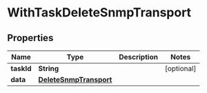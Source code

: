 

# WithTaskDeleteSnmpTransport


## Properties

Name | Type | Description | Notes
------------ | ------------- | ------------- | -------------
**taskId** | **String** |  |  [optional]
**data** | [**DeleteSnmpTransport**](DeleteSnmpTransport.md) |  | 



